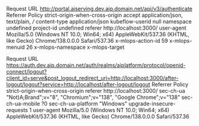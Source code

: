 Request URL
http://portal.aiserving.dev.aip.domain.net/api/v3/authenticate
Referrer Policy
strict-origin-when-cross-origin
accept
application/json, text/plain, */*
content-type
application/json
kubeflow-userid
null
namespace
undefined
project-id
undefined
referer
http://localhost:3000/
user-agent
Mozilla/5.0 (Windows NT 10.0; Win64; x64) AppleWebKit/537.36 (KHTML, like Gecko) Chrome/138.0.0.0 Safari/537.36
x-mlops-action-id
59
x-mlops-menuid
26
x-mlops-namespace
x-mlops-target


Request URL
https://auth.dev.aip.domain.net/auth/realms/aiplatform/protocol/openid-connect/logout?client_id=serve&post_logout_redirect_uri=http://localhost:3000/after-logout/logout?service=http://localhost/after-logout/logout
Referrer Policy
strict-origin-when-cross-origin
referer
http://localhost:3000/
sec-ch-ua
"Not)A;Brand";v="8", "Chromium";v="138", "Google Chrome";v="138"
sec-ch-ua-mobile
?0
sec-ch-ua-platform
"Windows"
upgrade-insecure-requests
1
user-agent
Mozilla/5.0 (Windows NT 10.0; Win64; x64) AppleWebKit/537.36 (KHTML, like Gecko) Chrome/138.0.0.0 Safari/537.36
